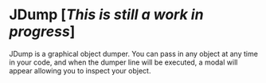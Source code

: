 # JDump [*This is still a work in progress*]

JDump is a graphical object dumper. You can pass in any object at any time in your code, and when the dumper line will be executed, a modal will appear allowing you to inspect your object.